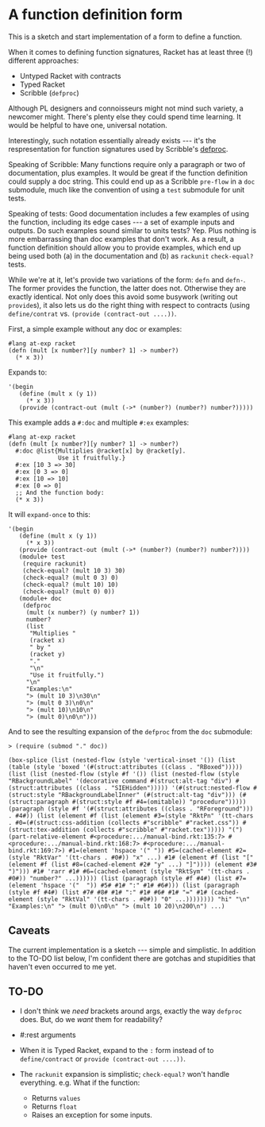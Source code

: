 # A function definition form

This is a sketch and start implementation of a form to define a
function.

When it comes to defining function signatures, Racket has at least
three (!)  different approaches:

- Untyped Racket with contracts
- Typed Racket
- Scribble (`defproc`)

Although PL designers and connoisseurs might not mind such variety, a
newcomer might. There's plenty else they could spend time learning. It
would be helpful to have one, universal notation.

Interestingly, such notation essentially already exists --- it's the
respresentation for function signatures used by Scribble's
[defproc][].

Speaking of Scribble: Many functions require only a paragraph or two
of documentation, plus examples. It would be great if the function
definition could supply a doc string. This could end up as a Scribble
`pre-flow` in a `doc` submodule, much like the convention of using a
`test` submodule for unit tests.

Speaking of tests: Good documentation includes a few examples of using
the function, including its edge cases --- a set of example inputs and
outputs. Do such examples sound similar to units tests? Yep.  Plus
nothing is more embarrassing than doc examples that don't work. As a
result, a function definition should allow you to provide examples,
which end up being used both (a) in the documentation and (b) as
`rackunit` `check-equal?` tests.

While we're at it, let's provide two variations of the form: `defn`
and `defn-`. The former provides the function, the latter does
not. Otherwise they are exactly identical. Not only does this avoid
some busywork (writing out `provide`s), it also lets us do the right
thing with respect to contracts (using `define/contrat` vs. `(provide
(contract-out ....))`.

First, a simple example without any doc or examples:

```racket
#lang at-exp racket
(defn (mult [x number?][y number? 1] -> number?)
  (* x 3))
```

Expands to:

```racket
'(begin
   (define (mult x (y 1))
     (* x 3))
   (provide (contract-out (mult (->* (number?) (number?) number?)))))
```

This example adds a `#:doc` and multiple `#:ex` examples:

```racket
#lang at-exp racket
(defn (mult [x number?][y number? 1] -> number?)
  #:doc @list{Multiplies @racket[x] by @racket[y].
              Use it fruitfully.}
  #:ex [10 3 => 30]
  #:ex [0 3 => 0]
  #:ex [10 => 10]
  #:ex [0 => 0]
  ;; And the function body:
  (* x 3))
```

It will `expand-once` to this:

```racket
'(begin
   (define (mult x (y 1))
     (* x 3))
   (provide (contract-out (mult (->* (number?) (number?) number?))))
   (module+ test
    (require rackunit)
    (check-equal? (mult 10 3) 30)
    (check-equal? (mult 0 3) 0)
    (check-equal? (mult 10) 10)
    (check-equal? (mult 0) 0))
   (module+ doc
    (defproc
     (mult (x number?) (y number? 1))
     number?
     (list
      "Multiplies "
      (racket x)
      " by "
      (racket y)
      "."
      "\n"
      "Use it fruitfully.")
     "\n"
     "Examples:\n"
     "> (mult 10 3)\n30\n"
     "> (mult 0 3)\n0\n"
     "> (mult 10)\n10\n"
     "> (mult 0)\n0\n")))
```

And to see the resulting expansion of the `defproc` from the `doc`
submodule:

```racket
> (require (submod "." doc))

(box-splice (list (nested-flow (style 'vertical-inset '()) (list (table (style 'boxed '(#(struct:attributes ((class . "RBoxed"))))) (list (list (nested-flow (style #f '()) (list (nested-flow (style "RBackgroundLabel" '(decorative command #(struct:alt-tag "div") #(struct:attributes ((class . "SIEHidden"))))) '(#(struct:nested-flow #(struct:style "RBackgroundLabelInner" (#(struct:alt-tag "div"))) (#(struct:paragraph #(struct:style #f #4=(omitable)) "procedure"))))) (paragraph (style #f '(#(struct:attributes ((class . "RForeground"))) . #4#)) (list (element #f (list (element #3=(style "RktPn" '(tt-chars . #0=(#(struct:css-addition (collects #"scribble" #"racket.css")) #(struct:tex-addition (collects #"scribble" #"racket.tex"))))) "(") (part-relative-element #<procedure:.../manual-bind.rkt:135:7> #<procedure:.../manual-bind.rkt:168:7> #<procedure:.../manual-bind.rkt:169:7>) #1=(element 'hspace '(" ")) #5=(cached-element #2=(style "RktVar" '(tt-chars . #0#)) "x" ...) #1# (element #f (list "[" (element #f (list #8=(cached-element #2# "y" ...) "]")))) (element #3# ")"))) #1# 'rarr #1# #6=(cached-element (style "RktSym" '(tt-chars . #0#)) "number?" ...)))))) (list (paragraph (style #f #4#) (list #7=(element 'hspace '("  ")) #5# #1# ":" #1# #6#))) (list (paragraph (style #f #4#) (list #7# #8# #1# ":" #1# #6# #1# "=" #1# (cached-element (style "RktVal" '(tt-chars . #0#)) "0" ...)))))))) "hi" "\n" "Examples:\n" "> (mult 0)\n0\n" "> (mult 10 20)\n200\n") ...)
```

## Caveats

The current implementation is a sketch --- simple and simplistic. In
addition to the TO-DO list below, I'm confident there are gotchas and
stupidities that haven't even occurred to me yet.

## TO-DO

- I don't think we _need_ brackets around args, exactly the way
  `defproc` does. But, do we _want_ them for readability?

- #:rest arguments

- When it is Typed Racket, expand to the `:` form instead of to
  `define/contract` or `provide (contract-out ....))`.

- The `rackunit` expansion is simplistic; `check-equal?` won't handle
  everything. e.g. What if the function:
  - Returns `values`
  - Returns `float`
  - Raises an exception for some inputs.
  
[defproc]: http://docs.racket-lang.org/scribble/doc-forms.html#(form._((lib._scribble/manual..rkt)._defproc))
